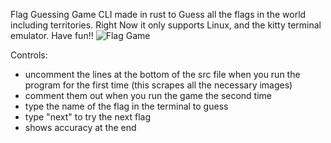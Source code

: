 Flag Guessing Game CLI made in rust to Guess all the flags in the world including territories. Right Now it only supports Linux, and the kitty terminal emulator. Have fun!!
![Flag Game](https://github.com/user-attachments/assets/2f2a807a-0d2a-4f58-afc3-7ed99433724f)



Controls:
- uncomment the lines at the bottom of the src file when you run the program for the first time (this scrapes all the necessary images)
- comment them out when you run the game the second time
- type the name of the flag in the terminal to guess
- type "next" to try the next flag
- shows accuracy at the end
